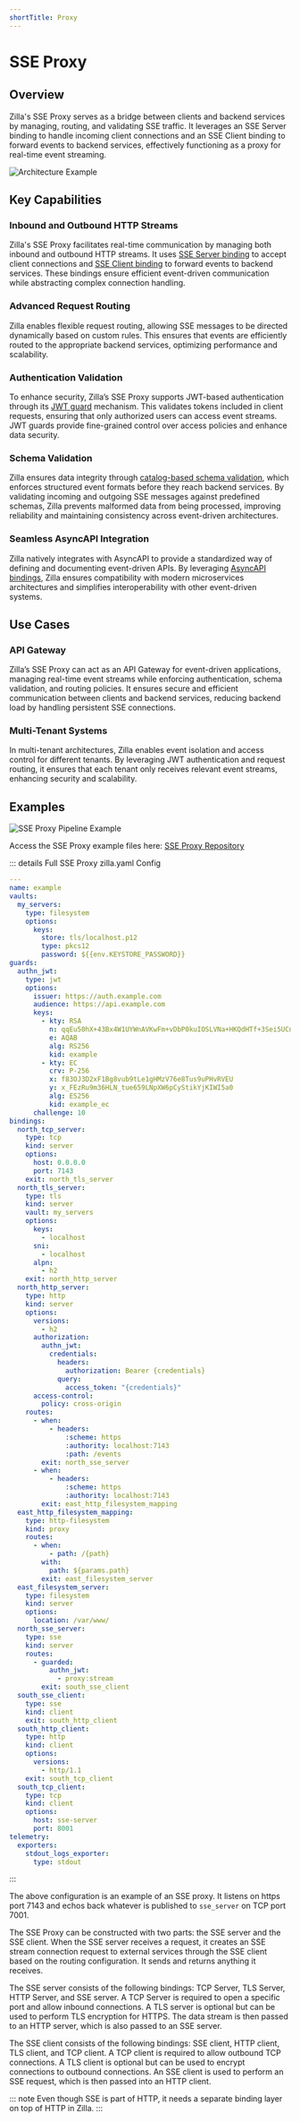 ```yaml
---
shortTitle: Proxy
---
```


# SSE Proxy

## Overview

Zilla's SSE Proxy serves as a bridge between clients and backend services by managing, routing, and validating SSE traffic. It leverages an SSE Server binding to handle incoming client connections and an SSE Client binding to forward events to backend services, effectively functioning as a proxy for real-time event streaming.

![Architecture Example](../images/SSE%20Proxy.png)

## Key Capabilities

### Inbound and Outbound HTTP Streams

Zilla's SSE Proxy facilitates real-time communication by managing both inbound and outbound HTTP streams. It uses [SSE Server binding](../../../reference/config/bindings/sse/server.md) to accept client connections and [SSE Client binding](../../../reference/config/bindings/sse/client.md) to forward events to backend services. These bindings ensure efficient event-driven communication while abstracting complex connection handling.

### Advanced Request Routing

Zilla enables flexible request routing, allowing SSE messages to be directed dynamically based on custom rules. This ensures that events are efficiently routed to the appropriate backend services, optimizing performance and scalability.

### Authentication Validation

To enhance security, Zilla’s SSE Proxy supports JWT-based authentication through its [JWT guard](../../../reference/config/guards/jwt.md) mechanism. This validates tokens included in client requests, ensuring that only authorized users can access event streams. JWT guards provide fine-grained control over access policies and enhance data security.

### Schema Validation

Zilla ensures data integrity through [catalog-based schema validation](../../../reference/config/catalogs/), which enforces structured event formats before they reach backend services. By validating incoming and outgoing SSE messages against predefined schemas, Zilla prevents malformed data from being processed, improving reliability and maintaining consistency across event-driven architectures.

### Seamless AsyncAPI Integration

Zilla natively integrates with AsyncAPI to provide a standardized way of defining and documenting event-driven APIs. By leveraging [AsyncAPI bindings](../../../reference/config/bindings/asyncapi/README.md), Zilla ensures compatibility with modern microservices architectures and simplifies interoperability with other event-driven systems.

## Use Cases

### API Gateway

Zilla’s SSE Proxy can act as an API Gateway for event-driven applications, managing real-time event streams while enforcing authentication, schema validation, and routing policies. It ensures secure and efficient communication between clients and backend services, reducing backend load by handling persistent SSE connections.

### Multi-Tenant Systems

In multi-tenant architectures, Zilla enables event isolation and access control for different tenants. By leveraging JWT authentication and request routing, it ensures that each tenant only receives relevant event streams, enhancing security and scalability.

## Examples

![SSE Proxy Pipeline Example](../images/sse-proxy.png)

Access the SSE Proxy example files here: [SSE Proxy Repository](https://github.com/aklivity/zilla-examples/tree/main/sse.proxy.jwt)

::: details Full SSE Proxy zilla.yaml Config

```yaml
---
name: example
vaults:
  my_servers:
    type: filesystem
    options:
      keys:
        store: tls/localhost.p12
        type: pkcs12
        password: ${{env.KEYSTORE_PASSWORD}}
guards:
  authn_jwt:
    type: jwt
    options:
      issuer: https://auth.example.com
      audience: https://api.example.com
      keys:
        - kty: RSA
          n: qqEu50hX+43Bx4W1UYWnAVKwFm+vDbP0kuIOSLVNa+HKQdHTf+3Sei5UCnkskn796izA29D0DdCy3ET9oaKRHIJyKbqFl0rv6f516QzOoXKC6N01sXBHBE/ovs0wwDvlaW+gFGPgkzdcfUlyrWLDnLV7LcuQymhTND2uH0oR3wJnNENN/OFgM1KGPPDOe19YsIKdLqARgxrhZVsh06OurEviZTXOBFI5r+yac7haDwOQhLHXNv+Y9MNvxs5QLWPFIM3bNUWfYrJnLrs4hGJS+y/KDM9Si+HL30QAFXy4YNO33J8DHjZ7ddG5n8/FqplOKvRtUgjcKWlxoGY4VdVaDQ==
          e: AQAB
          alg: RS256
          kid: example
        - kty: EC
          crv: P-256
          x: f83OJ3D2xF1Bg8vub9tLe1gHMzV76e8Tus9uPHvRVEU
          y: x_FEzRu9m36HLN_tue659LNpXW6pCyStikYjKIWI5a0
          alg: ES256
          kid: example_ec
      challenge: 10
bindings:
  north_tcp_server:
    type: tcp
    kind: server
    options:
      host: 0.0.0.0
      port: 7143
    exit: north_tls_server
  north_tls_server:
    type: tls
    kind: server
    vault: my_servers
    options:
      keys:
        - localhost
      sni:
        - localhost
      alpn:
        - h2
    exit: north_http_server
  north_http_server:
    type: http
    kind: server
    options:
      versions:
        - h2
      authorization:
        authn_jwt:
          credentials:
            headers:
              authorization: Bearer {credentials}
            query:
              access_token: "{credentials}"
      access-control:
        policy: cross-origin
    routes:
      - when:
          - headers:
              :scheme: https
              :authority: localhost:7143
              :path: /events
        exit: north_sse_server
      - when:
          - headers:
              :scheme: https
              :authority: localhost:7143
        exit: east_http_filesystem_mapping
  east_http_filesystem_mapping:
    type: http-filesystem
    kind: proxy
    routes:
      - when:
          - path: /{path}
        with:
          path: ${params.path}
        exit: east_filesystem_server
  east_filesystem_server:
    type: filesystem
    kind: server
    options:
      location: /var/www/
  north_sse_server:
    type: sse
    kind: server
    routes:
      - guarded:
          authn_jwt:
            - proxy:stream
        exit: south_sse_client
  south_sse_client:
    type: sse
    kind: client
    exit: south_http_client
  south_http_client:
    type: http
    kind: client
    options:
      versions:
        - http/1.1
    exit: south_tcp_client
  south_tcp_client:
    type: tcp
    kind: client
    options:
      host: sse-server
      port: 8001
telemetry:
  exporters:
    stdout_logs_exporter:
      type: stdout
```

:::

The above configuration is an example of an SSE proxy. It listens on https port 7143 and echos back whatever is published to `sse_server` on TCP port 7001.

The SSE Proxy can be constructed with two parts: the SSE server and the SSE client. When the SSE server receives a request, it creates an SSE stream connection request to external services through the SSE client based on the routing configuration. It sends and returns anything it receives.

The SSE server consists of the following bindings: TCP Server, TLS Server, HTTP Server, and SSE server. A TCP Server is required to open a specific port and allow inbound connections. A TLS server is optional but can be used to perform TLS encryption for HTTPS. The data stream is then passed to an HTTP server, which is also passed to an SSE server.

The SSE client consists of the following bindings: SSE client, HTTP client, TLS client, and TCP client. A TCP client is required to allow outbound TCP connections. A TLS client is optional but can be used to encrypt connections to outbound connections. An SSE client is used to perform an SSE request, which is then passed into an HTTP client.

::: note
Even though SSE is part of HTTP, it needs a separate binding layer on top of HTTP in Zilla.
:::
